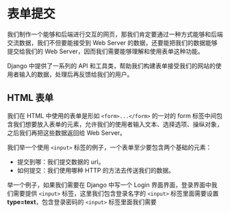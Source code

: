 # 表单提交

我们制作一个能够和后端进行交互的网页，那我们肯定要通过一种方式能够和后端交流数据，我们不但要能接受到 Web Server 的数据，还要能把我们的数据能够提交给我们的 Web Server，因而我们需要能够理解和使用表单这种功能。

Django 中提供了一系列的 API 和工具类，帮助我们构建表单接受我们的网站的使用者输入的数据，处理后再反馈给我们的用户。

## HTML 表单

我们在 HTML 中使用的表单是形如 `<form>...</form>` 的一对的 form 标签中间包含我们想要放入表单的元素，允许我们的使用者输入文本、选择选项、操纵对象，之后我们再把这些数据返回给 Web Server。

我们举一个使用 `<input>` 标签的例子，一个表单至少要包含两个基础的元素：

* 提交到哪：我们提交数据的 url。
* 如何提交：我们使用哪种 HTTP 的方法去传送我们的数据。

举一个例子，如果我们需要在 Django 中写一个 Login 界面界面，登录界面中我们需要提供 `<input>` 标签，这里我们包含登录名字的 `<input>` 标签里面需要设置 **type=text**，包含登录密码的 `<input>` 标签里面我们需要